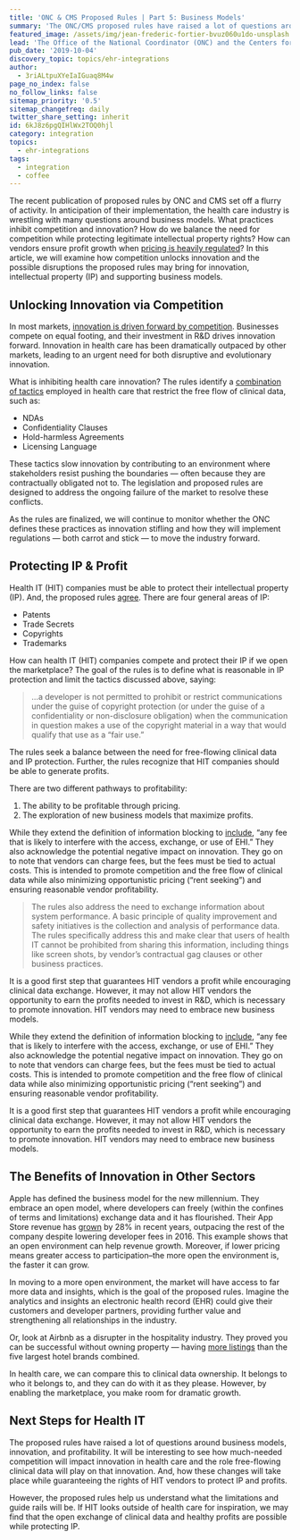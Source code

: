 ```yaml
---
title: 'ONC & CMS Proposed Rules | Part 5: Business Models'
summary: 'The ONC/CMS proposed rules have raised a lot of questions around business models, innovation, and profitability.'
featured_image: /assets/img/jean-frederic-fortier-bvuz060u1do-unsplash.jpg
lead: 'The Office of the National Coordinator (ONC) and the Centers for Medicare and Medicaid (CMS) have proposed final rules on interoperability, data blocking, and other activities as part of implementing the 21st Century Cures Act. In this series, we will explore the ideas behind the rules, why they are necessary and the expected impact. Given that these are complex and controversial topics open to interpretation, we invite readers to respond with their own ideas, corrections, and opinions. In part five of this series, we look at how competition unlocks innovation, and how the proposed rules may disrupt the balance between innovation, intellectual property (IP), and supporting business models.'
pub_date: '2019-10-04'
discovery_topic: topics/ehr-integrations
author:
  - 3riALtpuXYeIaIGuaq8M4w
page_no_index: false
no_follow_links: false
sitemap_priority: '0.5'
sitemap_changefreq: daily
twitter_share_setting: inherit
id: 6kJ8z6pgQIHlWx2TOQ0hjl
category: integration
topics:
  - ehr-integrations
tags:
  - integration
  - coffee
---
```

The recent publication of proposed rules by ONC and CMS set off a flurry of activity. In anticipation of their implementation, the health care industry is wrestling with many questions around business models. What practices inhibit competition and innovation? How do we balance the need for competition while protecting legitimate intellectual property rights? How can vendors ensure profit growth when [pricing is heavily regulated](https://www.sansorohealth.com/wp-content/uploads/2019/02/ONCCuresActNPRM.pdf#page=442)? In this article, we will examine how competition unlocks innovation and the possible disruptions the proposed rules may bring for innovation, intellectual property (IP) and supporting business models.

## Unlocking Innovation via Competition

In most markets, [innovation is driven forward by competition](https://scholar.harvard.edu/files/aghion/files/causal_effects_of_competition.pdf). Businesses compete on equal footing, and their investment in R&D drives innovation forward. Innovation in health care has been dramatically outpaced by other markets, leading to an urgent need for both disruptive and evolutionary innovation.

What is inhibiting health care innovation? The rules identify a [combination of tactics](https://www.sansorohealth.com/wp-content/uploads/2019/02/ONCCuresActNPRM.pdf#page=170) employed in health care that restrict the free flow of clinical data, such as:

- NDAs
- Confidentiality Clauses
- Hold-harmless Agreements
- Licensing Language

These tactics slow innovation by contributing to an environment where stakeholders resist pushing the boundaries — often because they are contractually obligated not to. The legislation and proposed rules are designed to address the ongoing failure of the market to resolve these conflicts.

As the rules are finalized, we will continue to monitor whether the ONC defines these practices as innovation stifling and how they will implement regulations — both carrot and stick — to move the industry forward.

## Protecting IP & Profit

Health IT (HIT) companies must be able to protect their intellectual property (IP). And, the proposed rules [agree](https://www.sansorohealth.com/wp-content/uploads/2019/02/ONCCuresActNPRM.pdf#page=195). There are four general areas of IP:

- Patents
- Trade Secrets
- Copyrights
- Trademarks

How can health IT (HIT) companies compete and protect their IP if we open the marketplace? The goal of the rules is to define what is reasonable in IP protection and limit the tactics discussed above, saying:

>…a developer is not permitted to prohibit or restrict communications under the guise of copyright protection (or under the guise of a confidentiality or non-disclosure obligation) when the communication in question makes a use of the copyright material in a way that would qualify that use as a “fair use.”

The rules seek a balance between the need for free-flowing clinical data and IP protection. Further, the rules recognize that HIT companies should be able to generate profits.

There are two different pathways to profitability:

1. The ability to be profitable through pricing.
2. The exploration of new business models that maximize profits.

While they extend the definition of information blocking to [include](https://www.sansorohealth.com/wp-content/uploads/2019/02/ONCCuresActNPRM.pdf#page=443), “any fee that is likely to interfere with the access, exchange, or use of EHI.” They also acknowledge the potential negative impact on innovation. They go on to note that vendors can charge fees, but the fees must be tied to actual costs. This is intended to promote competition and the free flow of clinical data while also minimizing opportunistic pricing (“rent seeking”) and ensuring reasonable vendor profitability.

>The rules also address the need to exchange information about system performance.  A basic principle of quality improvement and safety initiatives is the collection and analysis of performance data. The rules specifically address this and make clear that users of health IT cannot be prohibited from sharing this information, including things like screen shots, by vendor’s contractual gag clauses or other business practices.

It is a good first step that guarantees HIT vendors a profit while encouraging clinical data exchange. However, it may not allow HIT vendors the opportunity to earn the profits needed to invest in R&D, which is necessary to promote innovation. HIT vendors may need to embrace new business models.

While they extend the definition of information blocking to [include](https://www.sansorohealth.com/wp-content/uploads/2019/02/ONCCuresActNPRM.pdf#page=443), “any fee that is likely to interfere with the access, exchange, or use of EHI.” They also acknowledge the potential negative impact on innovation. They go on to note that vendors can charge fees, but the fees must be tied to actual costs. This is intended to promote competition and the free flow of clinical data while also minimizing opportunistic pricing (“rent seeking”) and ensuring reasonable vendor profitability.

It is a good first step that guarantees HIT vendors a profit while encouraging clinical data exchange. However, it may not allow HIT vendors the opportunity to earn the profits needed to invest in R&D, which is necessary to promote innovation. HIT vendors may need to embrace new business models.

## The Benefits of Innovation in Other Sectors

Apple has defined the business model for the new millennium. They embrace an open model, where developers can freely (within the confines of terms and limitations) exchange data and it has flourished. Their App Store revenue has [grown](http://fortune.com/2019/01/28/apple-app-store-developer-earnings-2018/) by 28% in recent years, outpacing the rest of the company despite lowering developer fees in 2016. This example shows that an open environment can help revenue growth. Moreover, if lower pricing means greater access to participation–the more open the environment is, the faster it can grow.

In moving to a more open environment, the market will have access to far more data and insights, which is the goal of the proposed rules. Imagine the analytics and insights an electronic health record (EHR) could give their customers and developer partners, providing further value and strengthening all relationships in the industry.

Or, look at Airbnb as a disrupter in the hospitality industry. They proved you can be successful without owning property — having [more listings](https://www.businessinsider.com/airbnb-total-worldwide-listings-2017-8) than the five largest hotel brands combined.

In health care, we can compare this to clinical data ownership. It belongs to who it belongs to, and they can do with it as they please. However, by enabling the marketplace, you make room for dramatic growth.

## Next Steps for Health IT

The proposed rules have raised a lot of questions around business models, innovation, and profitability. It will be interesting to see how much-needed competition will impact innovation in health care and the role free-flowing clinical data will play on that innovation. And, how these changes will take place while guaranteeing the rights of HIT vendors to protect IP and profits.

However, the proposed rules help us understand what the limitations and guide rails will be. If HIT looks outside of health care for inspiration, we may find that the open exchange of clinical data and healthy profits are possible while protecting IP.